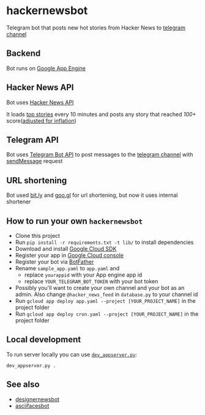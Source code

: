 # hackernewsbot
Telegram bot that posts new hot stories from Hacker News to [telegram channel](https://telegram.me/hacker_news_feed)

## Backend
Bot runs on [Google App Engine](https://cloud.google.com/appengine/)

## Hacker News API
Bot uses [Hacker News API](https://github.com/HackerNews/API)

It loads [top stories](https://hacker-news.firebaseio.com/v0/topstories.json) every 10 minutes and posts any story that reached *100+* score([adjusted for inflation](https://instruments.digital/inflation-adjusted-hn/))

## Telegram API
Bot uses [Telegram Bot API](https://core.telegram.org/bots/api) to post messages to the [telegram channel](https://telegram.me/hacker_news_feed) with [sendMessage](https://core.telegram.org/bots/api#sendmessage) request

## URL shortening
Bot used [bit.ly](https://dev.bitly.com/) and [goo.gl](https://developers.google.com/url-shortener/v1/getting_started) for url shortening, but now it uses internal shortener

## How to run your own `hackernewsbot`
- Clone this project
- Run `pip install -r requirements.txt -t lib/` to install dependencies
- Download and install [Google Cloud SDK](https://cloud.google.com/appengine/docs/standard/python/download)
- Register your app in [Google Cloud console](https://console.cloud.google.com)
- Register your bot via [BotFather](https://telegram.me/BotFather)
- Rename `sample_app.yaml` to `app.yaml` and
  - replace `yourappid` with your App engine app id
  - replace `YOUR_TELEGRAM_BOT_TOKEN` with your bot token
- Possibly you'll want to create your own channel and your bot as an admin. Also change `@hacker_news_feed` in `database.py` to your channel id
- Run `gcloud app deploy app.yaml --project [YOUR_PROJECT_NAME]` in the project folder
- Run `gcloud app deploy cron.yaml --project [YOUR_PROJECT_NAME]` in the project folder

## Local development
To run server locally you can use [`dev_appserver.py`](https://cloud.google.com/appengine/docs/standard/python/tools/using-local-server):

```
dev_appserver.py .
```


## See also
- [designernewsbot](https://github.com/phil-r/designernewsbot)
- [asciifacesbot](https://github.com/phil-r/asciifacesbot)
